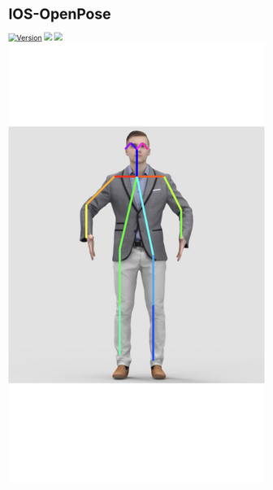 # IOS-OpenPose
[![Version](https://img.shields.io/cocoapods/v/NotificationBannerSwift.svg?style=flat)](http://cocoapods.org/pods/NotificationBannerSwift)
![](https://img.shields.io/badge/language-swift-blue.svg)
![](https://img.shields.io/badge/version-4.2-red.svg)
![alt text](https://github.com/macro-dadt/IOS-OpenPose/blob/master/result.jpg)
